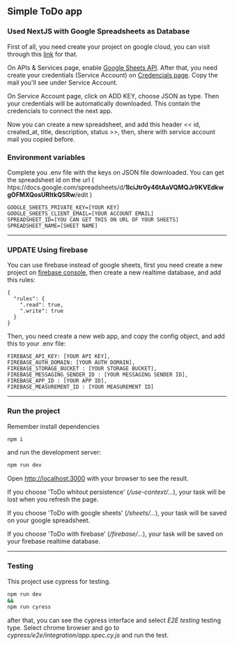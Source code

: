 ## Simple ToDo app 
### Used NextJS with Google Spreadsheets as Database

First of all, you need create your project on google cloud, you can visit through this [link](https://console.developers.google.com/projectcreate) for that.

On APIs & Services page, enable  [Google Sheets API](https://console.cloud.google.com/apis/api/sheets.googleapis.com).
After that, you need create your credentials (Service Account) on [Credencials page](https://console.cloud.google.com/iam-admin/serviceaccounts/create). Copy the mail you'll see under Service Account.

On Service Account page, click on ADD KEY, choose JSON as type. Then your credentials will be automatically downloaded. This contain the credencials to connect the next app.

Now you can create a new spreadsheet, and add this header << id, created_at, title, description, status >>, then, shere with service account mail you copied before.

### Environment variables

Complete you .env file with the keys on JSON file downloaded.
You can get the spreadsheet id on the url ( htps://docs.google.com/spreadsheets/d/__1IciJtr0y46tAaVQMQJr9KVEdkwgOFMXQosURItkQSRw__/edit )

```
GOOGLE_SHEETS_PRIVATE_KEY=[YOUR KEY]
GOOGLE_SHEETS_CLIENT_EMAIL=[YOUR ACCOUNT EMAIL]
SPREADSHEET_ID=[YOU CAN GET THIS ON URL OF YOUR SHEETS]
SPREADSHEET_NAME=[SHEET NAME]
```
---
### UPDATE Using firebase

You can use firebase instead of google sheets, first you need create a new project on [firebase console](https://console.firebase.google.com/), then create a new realtime database, and add this rules:

```
{
  "rules": {
    ".read": true,
    ".write": true
  }
}
```

Then, you need create a new web app, and copy the config object, and add this to your .env file:

```
FIREBASE_API_KEY: [YOUR API KEY],
FIREBASE_AUTH_DOMAIN: [YOUR AUTH DOMAIN],
FIREBASE_STORAGE_BUCKET : [YOUR STORAGE BUCKET],
FIREBASE_MESSAGING_SENDER_ID : [YOUR MESSAGING SENDER ID],
FIREBASE_APP_ID : [YOUR APP ID],
FIREBASE_MEASUREMENT_ID : [YOUR MEASUREMENT ID]
```


---
### Run the project

Remember install dependencies 

```bash
npm i
```

and run the development server:

```bash
npm run dev
```

Open [http://localhost:3000](http://localhost:3000) with your browser to see the result.

If you choose 'ToDo whitout persistence' (_/use-context/..._), your task will be lost when you refresh the page.

If you choose 'ToDo with google sheets' (_/sheets/..._), your task will be saved on your google spreadsheet.

If you choose 'ToDo with firebase' (_/firebase/..._), your task will be saved on your firebase realtime database.


---

### Testing

This project use cypress for testing.

```bash
npm run dev
&&
npm run cyress
```
after that, you can see the cypress interface and select _E2E testing_ testing type. Select chrome browser and go to _cypress/e2e/integration/app.spec.cy.js_ and run the test.

